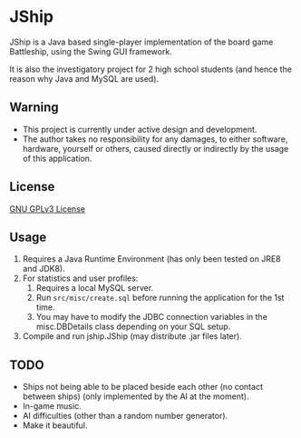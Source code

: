 # JShip

JShip is a Java based single-player implementation of the board game Battleship, using the Swing GUI framework.

It is also the investigatory project for 2 high school students (and hence the reason why Java and MySQL are used).

## Warning
 * This project is currently under active design and development.
 * The author takes no responsibility for any damages, to either software, hardware, yourself or others, caused directly or indirectly by the usage of this application.

## License
[GNU GPLv3 License](http://www.gnu.org/licenses/gpl.html "The GNU General Public License v3.0 - GNU Project - Free Software Foundation")

## Usage
1. Requires a Java Runtime Environment (has only been tested on JRE8 and JDK8).
2. For statistics and user profiles:
	1. Requires a local MySQL server.
	2. Run ```src/misc/create.sql``` before running the application for the 1st time.
	3. You may have to modify the JDBC connection variables in the misc.DBDetails class depending on your SQL setup.
3. Compile and run jship.JShip (may distribute .jar files later).

## TODO
* Ships not being able to be placed beside each other (no contact between ships) (only implemented by the AI at the moment).
* In-game music.
* AI difficulties (other than a random number generator).
* Make it beautiful.
